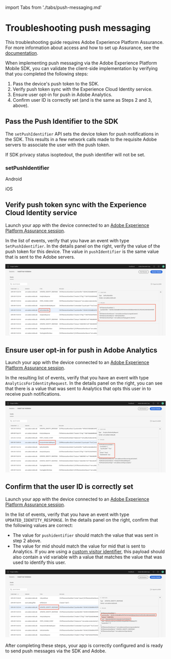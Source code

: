 import Tabs from './tabs/push-messaging.md'

# Troubleshooting push messaging

<InlineAlert variant="info" slots="text"/>

This troubleshooting guide requires Adobe Experience Platform Assurance. For more information about access and how to set up Assurance, see the [documentation](../platform-assurance/index.md).

When implementing push messaging via the Adobe Experience Platform Mobile SDK, you can validate the client-side implementation by verifying that you completed the following steps:

1. Pass the device's push token to the SDK.
1. Verify push token sync with the Experience Cloud Identity service.
1. Ensure user opt-in for push in Adobe Analytics.
1. Confirm user ID is correctly set (and is the same as Steps 2 and 3, above).

## Pass the Push Identifier to the SDK

The `setPushIdentifier` API sets the device token for push notifications in the SDK. This results in a few network calls made to the requisite Adobe servers to associate the user with the push token.

<InlineAlert variant="info" slots="text"/>

If SDK privacy status isoptedout, the push identifier will not be set.

### setPushIdentifier

<TabsBlock orientation="horizontal" slots="heading, content" repeat="2"/>

Android

<Tabs query="platform=android&task=set-push"/>

iOS

<Tabs query="platform=ios&task=set-push"/>

<!-- React Native

<Tabs query="platform=react-native&task=set-push"/> -->

## Verify push token sync with the Experience Cloud Identity service

Launch your app with the device connected to an [Adobe Experience Platform Assurance session](../platform-assurance/index.md).

In the list of events, verify that you have an event with type `SetPushIdentifier`. In the details panel on the right, verify the value of the push token for this device. The value in `pushIdentifier` is the same value that is sent to the Adobe servers.

![Configuring the Campaign Classic extension](./assets/push-messaging/set-push-token-to-identity.png)

## Ensure user opt-in for push in Adobe Analytics

Launch your app with the device connected to an [Adobe Experience Platform Assurance session](../platform-assurance/index.md).

In the resulting list of events, verify that you have an event with type `AnalyticsForIdentityRequest`. In the details panel on the right, you can see that there is a value that was sent to Analytics that opts this user in to receive push notifications.

![Configuring the Campaign Classic extension](./assets/push-messaging/push-analytics-optin.png)

## Confirm that the user ID is correctly set

Launch your app with the device connected to an [Adobe Experience Platform Assurance session](../platform-assurance/index.md).

In the list of events, verify that you have an event with type `UPDATED_IDENTITY_RESPONSE`. In the details panel on the right, confirm that the following values are correct:

- The value for `pushidentifier` should match the value that was sent in step 2 above.
- The value for mid should match the value for mid that is sent to Analytics. If you are using a [custom visitor identifier](../adobe-analytics/api-reference.md#setidentifier), this payload should also contain a vid variable with a value that matches the value that was used to identify this user. 

![Configuring the Campaign Classic extension](./assets/push-messaging/push-identities.png)

After completing these steps, your app is correctly configured and is ready to send push messages via the SDK and Adobe.
